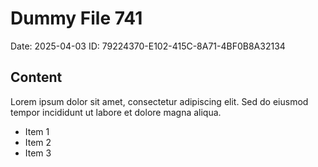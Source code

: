 # Dummy File 741

Date: 2025-04-03
ID: 79224370-E102-415C-8A71-4BF0B8A32134

## Content

Lorem ipsum dolor sit amet, consectetur adipiscing elit.
Sed do eiusmod tempor incididunt ut labore et dolore magna aliqua.

* Item 1
* Item 2
* Item 3
